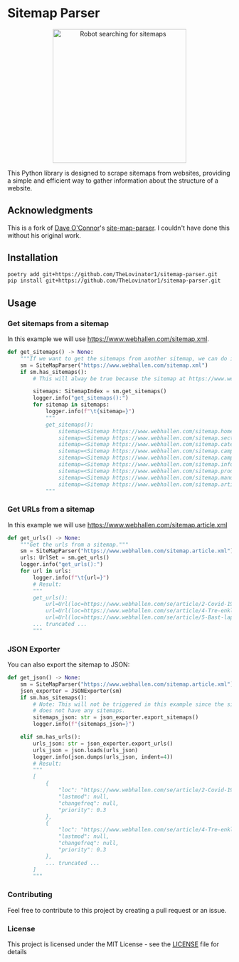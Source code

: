 # Sitemap Parser

<p align="center">
  <img src="https://github.com/thelovinator1/sitemap-parser/blob/master/logo.png?raw=true" title="Robot searching for sitemaps" alt="Robot searching for sitemaps" width="300" height="300" />
</p>

This Python library is designed to scrape sitemaps from websites, providing a simple and efficient way to gather information about the structure of a website.

## Acknowledgments

This is a fork of [Dave O'Connor](https://github.com/daveoconnor)'s [site-map-parser](https://github.com/daveoconnor/site-map-parser). I couldn't have done this without his original work.

## Installation

```sh
poetry add git+https://github.com/TheLovinator1/sitemap-parser.git
pip install git+https://github.com/TheLovinator1/sitemap-parser.git
```

## Usage

### Get sitemaps from a sitemap

In this example we will use <https://www.webhallen.com/sitemap.xml>.

```python
def get_sitemaps() -> None:
    """If we want to get the sitemaps from another sitemap, we can do it like this."""
    sm = SiteMapParser("https://www.webhallen.com/sitemap.xml")
    if sm.has_sitemaps():
        # This will alway be true because the sitemap at https://www.webhallen.com/sitemap.xml has other sitemaps inside it.

        sitemaps: SitemapIndex = sm.get_sitemaps()
        logger.info("get_sitemaps():")
        for sitemap in sitemaps:
            logger.info(f"\t{sitemap=}")
            """
            get_sitemaps():
                sitemap=<Sitemap https://www.webhallen.com/sitemap.home.xml>
                sitemap=<Sitemap https://www.webhallen.com/sitemap.section.xml>
                sitemap=<Sitemap https://www.webhallen.com/sitemap.category.xml>
                sitemap=<Sitemap https://www.webhallen.com/sitemap.campaign.xml>
                sitemap=<Sitemap https://www.webhallen.com/sitemap.campaignList.xml>
                sitemap=<Sitemap https://www.webhallen.com/sitemap.infoPages.xml>
                sitemap=<Sitemap https://www.webhallen.com/sitemap.product.xml>
                sitemap=<Sitemap https://www.webhallen.com/sitemap.manufacturer.xml>
                sitemap=<Sitemap https://www.webhallen.com/sitemap.article.xml>
            """
```

### Get URLs from a sitemap

In this example we will use <https://www.webhallen.com/sitemap.article.xml>

```python
def get_urls() -> None:
    """Get the urls from a sitemap."""
    sm = SiteMapParser("https://www.webhallen.com/sitemap.article.xml")
    urls: UrlSet = sm.get_urls()
    logger.info("get_urls():")
    for url in urls:
        logger.info(f"\t{url=}")
        # Result:
        """
        get_urls():
            url=Url(loc=https://www.webhallen.com/se/article/2-Covid-19-Butiksatgarder, lastmod=None, changefreq=None, priority=0.3)
            url=Url(loc=https://www.webhallen.com/se/article/4-Tre-enkla-steg-for-ett-smart-hem, lastmod=None, changefreq=None, priority=0.3)
            url=Url(loc=https://www.webhallen.com/se/article/5-Bast-laptop-for-varterminen-2021, lastmod=None, changefreq=None, priority=0.3)
        ... truncated ...
        """
```

### JSON Exporter

You can also export the sitemap to JSON:

```python
def get_json() -> None:
    sm = SiteMapParser("https://www.webhallen.com/sitemap.article.xml")
    json_exporter = JSONExporter(sm)
    if sm.has_sitemaps():
        # Note: This will not be triggered in this example since the sitemap
        # does not have any sitemaps.
        sitemaps_json: str = json_exporter.export_sitemaps()
        logger.info(f"{sitemaps_json=}")

    elif sm.has_urls():
        urls_json: str = json_exporter.export_urls()
        urls_json = json.loads(urls_json)
        logger.info(json.dumps(urls_json, indent=4))
        # Result:
        """
        [
            {
                "loc": "https://www.webhallen.com/se/article/2-Covid-19-Butiksatgarder",
                "lastmod": null,
                "changefreq": null,
                "priority": 0.3
            },
            {
                "loc": "https://www.webhallen.com/se/article/4-Tre-enkla-steg-for-ett-smart-hem",
                "lastmod": null,
                "changefreq": null,
                "priority": 0.3
            },
            ... truncated ...
        ]
        """
```

### Contributing

Feel free to contribute to this project by creating a pull request or an issue.

### License

This project is licensed under the MIT License - see the [LICENSE](LICENSE) file for details
